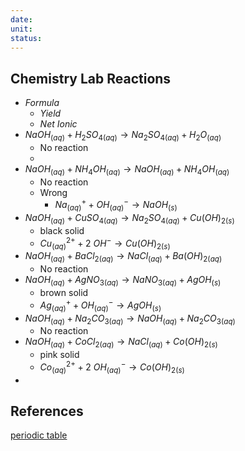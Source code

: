 ```yaml
---
date: 
unit: 
status:
---
```

## Chemistry Lab Reactions
- $Formula$
	- $Yield$
	- $Net\ Ionic$
- $NaOH_{(aq)} + H_2SO_{4(aq)} \rightarrow Na_2SO_{4(aq)} + H_2O_{(aq)}$
	- No reaction
	- 
- $NaOH_{(aq)} + NH_4OH_{(aq)} \rightarrow NaOH_{(aq)} + NH_4OH_{(aq)}$
	- No reaction
	- Wrong
		- $Na^+_{(aq)} + OH^-_{(aq)} \rightarrow NaOH_{(s)}$
- $NaOH_{(aq)} + CuSO_{4(aq)} \rightarrow Na_2SO_{4(aq)} + Cu(OH)_{2(s)}$
	- black solid
	- $Cu^{2+}_{(aq)} + 2\ OH^- \rightarrow Cu(OH)_{2(s)}$
- $NaOH_{(aq)} + BaCl_{2(aq)} \rightarrow NaCl_{(aq)} + Ba(OH)_{2(aq)}$
	- No reaction
- $NaOH_{(aq)} + AgNO_{3(aq)} \rightarrow NaNO_{3(aq)} + AgOH_{(s)}$
	- brown solid
	- $Ag^+_{(aq)} + OH^-_{(aq)} \rightarrow AgOH_{(s)}$
- $NaOH_{(aq)} + Na_2CO_{3(aq)} \rightarrow NaOH_{(aq)} + Na_2CO_{3(aq)}$
	- No reaction
- $NaOH_{(aq)} + CoCl_{2(aq)} \rightarrow NaCl_{(aq)} + Co(OH)_{2(s)}$
	- pink solid
	- $Co^{2+}_{(aq)} + 2\ OH^-_{(aq)} \rightarrow Co(OH)_{2(s)}$
- 
## References
[periodic table](https://www.foxxlifesciences.com/pages/periodic-table-of-elements-chart)

